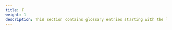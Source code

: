 ```yaml
---
title: F
weight: 1
description: This section contains glossary entries starting with the letter **F**.
---
```


